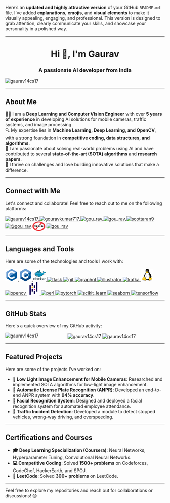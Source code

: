 Here’s an **updated and highly attractive version** of your GitHub `README.md` file. I've added **explanations**, **emojis**, and **visual elements** to make it visually appealing, engaging, and professional. This version is designed to grab attention, clearly communicate your skills, and showcase your personality in a polished way.

---

<h1 align="center">Hi 👋, I'm Gaurav</h1>
<h3 align="center">A passionate AI developer from India</h3>

<p align="left"> 
  <img src="https://komarev.com/ghpvc/?username=gaurav14cs17&label=Profile%20views&color=0e75b6&style=flat" alt="gaurav14cs17" /> 
</p>

---

## **About Me**  
👨‍💻 I am a **Deep Learning and Computer Vision Engineer** with over **5 years of experience** in developing AI solutions for mobile cameras, traffic systems, and image processing.  
🔍 My expertise lies in **Machine Learning, Deep Learning, and OpenCV**, with a strong foundation in **competitive coding, data structures, and algorithms**.  
🚀 I am passionate about solving real-world problems using AI and have contributed to several **state-of-the-art (SOTA) algorithms** and **research papers**.  
🌟 I thrive on challenges and love building innovative solutions that make a difference.

---

## **Connect with Me**  
Let's connect and collaborate! Feel free to reach out to me on the following platforms:

<p align="left">
  <a href="https://linkedin.com/in/gaurav14cs17" target="blank">
    <img align="center" src="https://raw.githubusercontent.com/rahuldkjain/github-profile-readme-generator/master/src/images/icons/Social/linked-in-alt.svg" alt="gaurav14cs17" height="30" width="40" />
  </a>
  <a href="https://kaggle.com/gouravkumar717" target="blank">
    <img align="center" src="https://raw.githubusercontent.com/rahuldkjain/github-profile-readme-generator/master/src/images/icons/Social/kaggle.svg" alt="gouravkumar717" height="30" width="40" />
  </a>
  <a href="https://www.codechef.com/users/gou_rav" target="blank">
    <img align="center" src="https://cdn.jsdelivr.net/npm/simple-icons@3.1.0/icons/codechef.svg" alt="gou_rav" height="30" width="40" />
  </a>
  <a href="https://www.hackerrank.com/gou_rav" target="blank">
    <img align="center" src="https://raw.githubusercontent.com/rahuldkjain/github-profile-readme-generator/master/src/images/icons/Social/hackerrank.svg" alt="gou_rav" height="30" width="40" />
  </a>
  <a href="https://codeforces.com/profile/scottaran9" target="blank">
    <img align="center" src="https://raw.githubusercontent.com/rahuldkjain/github-profile-readme-generator/master/src/images/icons/Social/codeforces.svg" alt="scottaran9" height="30" width="40" />
  </a>
  <a href="https://www.hackerearth.com/@gou_rav" target="blank">
    <img align="center" src="https://raw.githubusercontent.com/rahuldkjain/github-profile-readme-generator/master/src/images/icons/Social/hackerearth.svg" alt="@gou_rav" height="30" width="40" />
  </a>
  <a href="https://www.stopstalk.com/user/profile/gou_rav?fbclid=iwar2u9cb_sjnfjndcwau5lcym3-ad9c9wuj0bjiszs8n-sd126myoyo4hfwe" target="blank">
    <img align="center" src="https://github.com/Gaurav14cs17/Gaurav14cs17/blob/main/images/download.png" alt="gou_rav" height="30" width="40" />
  </a>
  <a href="https://www.leetcode.com/gou_rav" target="blank">
    <img align="center" src="https://raw.githubusercontent.com/rahuldkjain/github-profile-readme-generator/master/src/images/icons/Social/leet-code.svg" alt="gou_rav" height="30" width="40" />
  </a>
</p>

---

## **Languages and Tools**  
Here are some of the technologies and tools I work with:

<p align="left">
  <a href="https://www.cprogramming.com/" target="_blank" rel="noreferrer">
    <img src="https://raw.githubusercontent.com/devicons/devicon/master/icons/c/c-original.svg" alt="c" width="40" height="40"/>
  </a>
  <a href="https://www.w3schools.com/cpp/" target="_blank" rel="noreferrer">
    <img src="https://raw.githubusercontent.com/devicons/devicon/master/icons/cplusplus/cplusplus-original.svg" alt="cplusplus" width="40" height="40"/>
  </a>
  <a href="https://www.docker.com/" target="_blank" rel="noreferrer">
    <img src="https://raw.githubusercontent.com/devicons/devicon/master/icons/docker/docker-original-wordmark.svg" alt="docker" width="40" height="40"/>
  </a>
  <a href="https://flask.palletsprojects.com/" target="_blank" rel="noreferrer">
    <img src="https://www.vectorlogo.zone/logos/pocoo_flask/pocoo_flask-icon.svg" alt="flask" width="40" height="40"/>
  </a>
  <a href="https://git-scm.com/" target="_blank" rel="noreferrer">
    <img src="https://www.vectorlogo.zone/logos/git-scm/git-scm-icon.svg" alt="git" width="40" height="40"/>
  </a>
  <a href="https://graphql.org" target="_blank" rel="noreferrer">
    <img src="https://www.vectorlogo.zone/logos/graphql/graphql-icon.svg" alt="graphql" width="40" height="40"/>
  </a>
  <a href="https://www.adobe.com/in/products/illustrator.html" target="_blank" rel="noreferrer">
    <img src="https://www.vectorlogo.zone/logos/adobe_illustrator/adobe_illustrator-icon.svg" alt="illustrator" width="40" height="40"/>
  </a>
  <a href="https://kafka.apache.org/" target="_blank" rel="noreferrer">
    <img src="https://www.vectorlogo.zone/logos/apache_kafka/apache_kafka-icon.svg" alt="kafka" width="40" height="40"/>
  </a>
  <a href="https://www.linux.org/" target="_blank" rel="noreferrer">
    <img src="https://raw.githubusercontent.com/devicons/devicon/master/icons/linux/linux-original.svg" alt="linux" width="40" height="40"/>
  </a>
  <a href="https://opencv.org/" target="_blank" rel="noreferrer">
    <img src="https://www.vectorlogo.zone/logos/opencv/opencv-icon.svg" alt="opencv" width="40" height="40"/>
  </a>
  <a href="https://pandas.pydata.org/" target="_blank" rel="noreferrer">
    <img src="https://raw.githubusercontent.com/devicons/devicon/2ae2a900d2f041da66e950e4d48052658d850630/icons/pandas/pandas-original.svg" alt="pandas" width="40" height="40"/>
  </a>
  <a href="https://www.perl.org/" target="_blank" rel="noreferrer">
    <img src="https://api.iconify.design/logos-perl.svg" alt="perl" width="40" height="40"/>
  </a>
  <a href="https://pytorch.org/" target="_blank" rel="noreferrer">
    <img src="https://www.vectorlogo.zone/logos/pytorch/pytorch-icon.svg" alt="pytorch" width="40" height="40"/>
  </a>
  <a href="https://scikit-learn.org/" target="_blank" rel="noreferrer">
    <img src="https://upload.wikimedia.org/wikipedia/commons/0/05/Scikit_learn_logo_small.svg" alt="scikit_learn" width="40" height="40"/>
  </a>
  <a href="https://seaborn.pydata.org/" target="_blank" rel="noreferrer">
    <img src="https://seaborn.pydata.org/_images/logo-mark-lightbg.svg" alt="seaborn" width="40" height="40"/>
  </a>
  <a href="https://www.tensorflow.org" target="_blank" rel="noreferrer">
    <img src="https://www.vectorlogo.zone/logos/tensorflow/tensorflow-icon.svg" alt="tensorflow" width="40" height="40"/>
  </a>
</p>

---

## **GitHub Stats**  
Here's a quick overview of my GitHub activity:

<p align="center">
  <img align="left" src="https://github-readme-stats.vercel.app/api/top-langs?username=gaurav14cs17&show_icons=true&locale=en&layout=compact" alt="gaurav14cs17" />
  <img align="center" src="https://github-readme-stats.vercel.app/api?username=gaurav14cs17&show_icons=true&locale=en" alt="gaurav14cs17" />
  <img align="center" src="https://github-readme-streak-stats.herokuapp.com/?user=gaurav14cs17&" alt="gaurav14cs17" />
</p>

---

## **Featured Projects**  
Here are some of the projects I’ve worked on:

- **📸 Low Light Image Enhancement for Mobile Cameras**: Researched and implemented SOTA algorithms for low-light image enhancement.  
- **🚗 Automatic License Plate Recognition (ANPR)**: Developed an end-to-end ANPR system with **94% accuracy**.  
- **👤 Facial Recognition System**: Designed and deployed a facial recognition system for automated employee attendance.  
- **🚦 Traffic Incident Detection**: Developed a module to detect stopped vehicles, wrong-way driving, and overspeeding.  

---

## **Certifications and Courses**  
- **🎓 Deep Learning Specialization (Coursera)**: Neural Networks, Hyperparameter Tuning, Convolutional Neural Networks.  
- **💻 Competitive Coding**: Solved **1500+ problems** on Codeforces, CodeChef, HackerEarth, and SPOJ.  
- **🧠 LeetCode**: Solved **300+ problems** on LeetCode.  

---
Feel free to explore my repositories and reach out for collaborations or discussions! 😊

